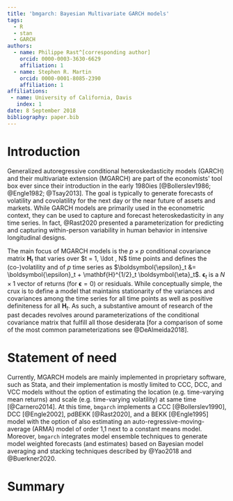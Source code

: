 ```yaml
---
title: 'bmgarch: Bayesian Multivariate GARCH models'
tags:
  - R
  - stan
  - GARCH
authors:
  - name: Philippe Rast^[corresponding author]
    orcid: 0000-0003-3630-6629
    affiliation: 1
  - name: Stephen R. Martin
    orcid: 0000-0001-8085-2390
    affiliation: 1
affiliations:
 - name: University of California, Davis
   index: 1
date: 8 September 2018
bibliography: paper.bib
---
```


# Introduction
Generalized autoregressive conditional heteroskedasticity models (GARCH) and their multivariate extension (MGARCH) are part of the economists' tool box ever since their introduction in the early 1980ies [@Bollerslev1986; @Engle1982; @Tsay2013]. The goal is typically to generate forecasts of volatility and covolatility for the next day or the near future of assets and markets. While GARCH models are primarily used in the econometric context, they can be used to capture and forecast heteroskedasticity in any time series. In fact, @Rast2020 presented a parameterization  for predicting and capturing within-person variability in human behavior in intensive longitudinal designs. 

The main focus of MGARCH models is the $p \times p$ conditional covariance matrix $\mathbf{H}_t$ that varies over $t = 1, \ldot , N$ time points and defines the (co-)volatility and of $p$ time series as $\boldsymbol{\epsilon}_t &= \boldsymbol{\epsilon}_t + \mathbf{H}^{1/2}_t \boldsymbol{\eta}_t$. $\boldsymbol{\epsilon}_t$ is a $N \times 1$ vector of returns (for $\boldsymbol{\epsilon} = 0$) or residuals. While conceptually simple, the crux is to define a model that maintains stationarity of the variances and covariances among the time series for all time points as well as positive definiteness for all $\mathbf{H}_t$. As such, a substantive amount of research of the past decades revolves around parameterizations of the conditional covariance matrix that fulfill all those  desiderata [for a comparison of some of the most common parameterizations see @DeAlmeida2018]. 

# Statement of need 
Currently, MGARCH models are mainly implemented in proprietary software, such as Stata, and their implementation is mostly limited to CCC, DCC, and VCC models without the option of estimating the location (e.g. time-varying mean returns) and scale (e.g. time-varying volatility) at same time [@Carnero2014].
At this time, `bmgarch` implements a CCC [@Bollerslev1990], DCC [@Engle2002], pdBEKK [@Rast2020], and a BEKK [@Engle1995] model with the option of also estimating an auto-regressive-moving-average (ARMA) model of order 1,1 next to a constant means model.
Moreover, `bmgarch` integrates model ensemble techniques to generate model weighted forecasts (and estimates) based on Bayesian model averaging and stacking techniques described by @Yao2018 and @Buerkner2020. 

# Summary
